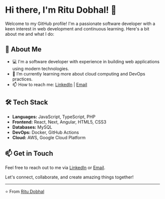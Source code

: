 # Hi there, I'm Ritu Dobhal! 👋

Welcome to my GitHub profile! I'm a passionate software developer with a keen interest in web development and continuous learning. Here's a bit about me and what I do:

## 🚀 About Me

- 💻 I'm a software developer with experience in building web applications using modern technologies.
- 🌱 I’m currently learning more about cloud computing and DevOps practices.
- 📫 How to reach me: [LinkedIn](https://www.linkedin.com/in/ritu-dobhal) | [Email](mailto:dobhalritu19@gmail.com)

## 🛠 Tech Stack

- **Languages:** JavaScript, TypeScript, PHP
- **Frontend:** React, Next, Angular, HTML5, CSS3
- **Databases:** MySQL
- **DevOps:** Docker, GitHub Actions
- **Cloud:** AWS, Google Cloud Platform

## 📫 Get in Touch

Feel free to reach out to me via [LinkedIn](https://www.linkedin.com/in/dobhalritu19) or [Email](mailto:dobhalritu19@example.com).

Let's connect, collaborate, and create amazing things together!

---

⭐️ From [Ritu Dobhal](https://github.com/dobhalritu19)
